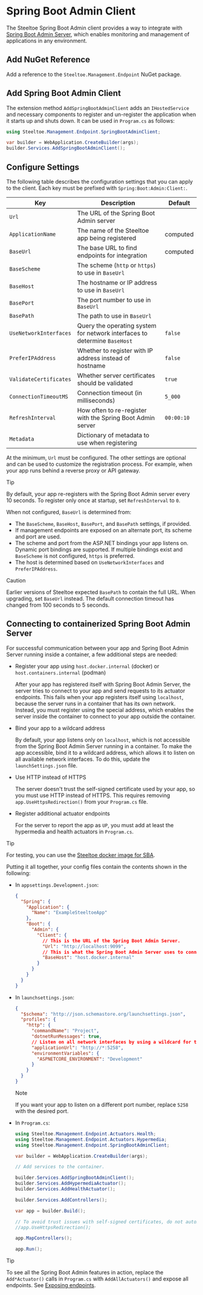 # Spring Boot Admin Client

The Steeltoe Spring Boot Admin client provides a way to integrate with [Spring Boot Admin Server](https://github.com/codecentric/spring-boot-admin), which enables monitoring and management of applications in any environment.

## Add NuGet Reference

Add a reference to the `Steeltoe.Management.Endpoint` NuGet package.

## Add Spring Boot Admin Client

The extension method `AddSpringBootAdminClient` adds an `IHostedService` and necessary components to register and un-register the application when it starts up and shuts down. It can be used in `Program.cs` as follows:

```csharp
using Steeltoe.Management.Endpoint.SpringBootAdminClient;

var builder = WebApplication.CreateBuilder(args);
builder.Services.AddSpringBootAdminClient();
```

## Configure Settings

The following table describes the configuration settings that you can apply to the client.
Each key must be prefixed with `Spring:Boot:Admin:Client:`.

| Key | Description | Default |
| --- | --- | --- |
| `Url` | The URL of the Spring Boot Admin server | |
| `ApplicationName` | The name of the Steeltoe app being registered | computed |
| `BaseUrl` | The base URL to find endpoints for integration | computed |
| `BaseScheme` | The scheme (`http` or `https`) to use in `BaseUrl` | |
| `BaseHost` | The hostname or IP address to use in `BaseUrl` | |
| `BasePort` | The port number to use in `BaseUrl` | |
| `BasePath` | The path to use in `BaseUrl` | |
| `UseNetworkInterfaces` | Query the operating system for network interfaces to determine `BaseHost` | `false` |
| `PreferIPAddress` | Whether to register with IP address instead of hostname | `false` |
| `ValidateCertificates` | Whether server certificates should be validated | `true` |
| `ConnectionTimeoutMS` | Connection timeout (in milliseconds) | `5_000` |
| `RefreshInterval` | How often to re-register with the Spring Boot Admin server | `00:00:10` |
| `Metadata` | Dictionary of metadata to use when registering | |

At the minimum, `Url` must be configured. The other settings are optional and can be used to customize the registration process.
For example, when your app runs behind a reverse proxy or API gateway.

> [!TIP]
> By default, your app re-registers with the Spring Boot Admin server every 10 seconds.
> To register only once at startup, set `RefreshInterval` to `0`.

When not configured, `BaseUrl` is determined from:
- The `BaseScheme`, `BaseHost`, `BasePort`, and `BasePath` settings, if provided.
- If management endpoints are exposed on an alternate port, its scheme and port are used.
- The scheme and port from the ASP.NET bindings your app listens on. Dynamic port bindings are supported. If multiple bindings exist and `BaseScheme` is not configured, `https` is preferred.
- The host is determined based on `UseNetworkInterfaces` and `PreferIPAddress`.

> [!CAUTION]
> Earlier versions of Steeltoe expected `BasePath` to contain the full URL. When upgrading, set `BaseUrl` instead.
> The default connection timeout has changed from 100 seconds to 5 seconds.

## Connecting to containerized Spring Boot Admin Server

For successful communication between your app and Spring Boot Admin Server running inside a container,
a few additional steps are needed:

- Register your app using `host.docker.internal` (docker) or `host.containers.internal` (podman)

  After your app has registered itself with Spring Boot Admin Server, the server tries to connect to your app
  and send requests to its actuator endpoints. This fails when your app registers itself using `localhost`,
  because the server runs in a container that has its own network.
  Instead, you must register using the special address, which enables the server inside the container
  to connect to your app outside the container.

- Bind your app to a wildcard address

  By default, your app listens only on `localhost`, which is not accessible from the Spring Boot Admin Server running in a container.
  To make the app accessible, bind it to a wildcard address, which allows it to listen on all available network interfaces.
  To do this, update the `launchSettings.json` file.

- Use HTTP instead of HTTPS

  The server doesn't trust the self-signed certificate used by your app, so you must use HTTP instead of HTTPS.
  This requires removing `app.UseHttpsRedirection()` from your `Program.cs` file.

- Register additional actuator endpoints

  For the server to report the app as `UP`, you must add at least the hypermedia and health actuators in `Program.cs`.

> [!TIP]
> For testing, you can use the [Steeltoe docker image for SBA](https://github.com/SteeltoeOSS/Samples/blob/main/CommonTasks.md#spring-boot-admin).

Putting it all together, your config files contain the contents shown in the following:

- In `appsettings.Development.json`:

    ```json
    {
      "Spring": {
        "Application": {
          "Name": "ExampleSteeltoeApp"
        },
        "Boot": {
          "Admin": {
            "Client": {
              // This is the URL of the Spring Boot Admin Server.
              "Url": "http://localhost:9099",
              // This is what the Spring Boot Admin Server uses to connect to your app.
              "BaseHost": "host.docker.internal"
            }
          }
        }
      }
    }
    ```

- In `launchsettings.json`:

    ```json
    {
      "$schema": "http://json.schemastore.org/launchsettings.json",
      "profiles": {
        "http": {
          "commandName": "Project",
          "dotnetRunMessages": true,
          // Listen on all network interfaces by using a wildcard for the hostname.
          "applicationUrl": "http://*:5258",
          "environmentVariables": {
            "ASPNETCORE_ENVIRONMENT": "Development"
          }
        }
      }
    }
    ```

    > [!NOTE]
    > If you want your app to listen on a different port number, replace `5258` with the desired port.

- In `Program.cs`:

    ```csharp
    using Steeltoe.Management.Endpoint.Actuators.Health;
    using Steeltoe.Management.Endpoint.Actuators.Hypermedia;
    using Steeltoe.Management.Endpoint.SpringBootAdminClient;

    var builder = WebApplication.CreateBuilder(args);

    // Add services to the container.

    builder.Services.AddSpringBootAdminClient();
    builder.Services.AddHypermediaActuator();
    builder.Services.AddHealthActuator();

    builder.Services.AddControllers();

    var app = builder.Build();

    // To avoid trust issues with self-signed certificates, do not automatically redirect to https.
    //app.UseHttpsRedirection();

    app.MapControllers();

    app.Run();
    ```

> [!TIP]
> To see all the Spring Boot Admin features in action, replace the `Add*Actuator()` calls in `Program.cs` with `AddAllActuators()` and expose all endpoints. See [Exposing endpoints](./using-endpoints.md#exposing-endpoints).
